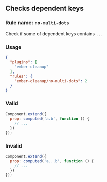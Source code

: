 ## Checks dependent keys

### Rule name: `no-multi-dots`

Check if some of dependent keys contains `..`.

### Usage

```json
{
  "plugins": [
    "ember-cleanup"
  ],
  "rules": {
    "ember-cleanup/no-multi-dots": 2
  }
}
```

### Valid

```javascript
Component.extend({
  prop: computed('a.b', function () {
    // ...
  })
});
```

### Invalid

```javascript
Component.extend({
  prop: computed('a...b', function () {
    // ...
  })
});
```